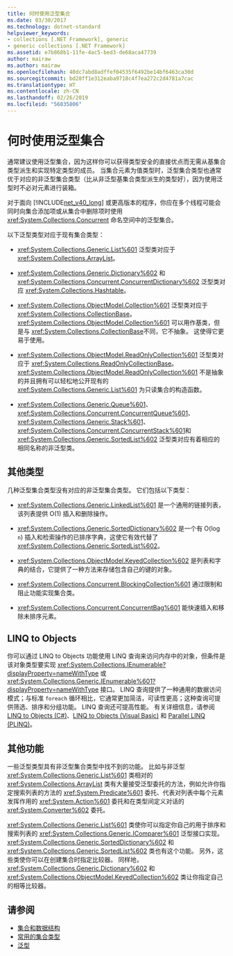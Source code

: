 ```yaml
---
title: 何时使用泛型集合
ms.date: 03/30/2017
ms.technology: dotnet-standard
helpviewer_keywords:
- collections [.NET Framework], generic
- generic collections [.NET Framework]
ms.assetid: e7b868b1-11fe-4ac5-bed3-de68aca47739
author: mairaw
ms.author: mairaw
ms.openlocfilehash: 40dc7abd8adffef04535f6492be14bf6463ca30d
ms.sourcegitcommit: bd28ff1e312eaba9718c4f7ea272c2d4781a7cac
ms.translationtype: HT
ms.contentlocale: zh-CN
ms.lasthandoff: 02/26/2019
ms.locfileid: "56835806"
---
```

# <a name="when-to-use-generic-collections"></a>何时使用泛型集合
通常建议使用泛型集合，因为这样你可以获得类型安全的直接优点而无需从基集合类型派生和实现特定类型的成员。 当集合元素为值类型时，泛型集合类型也通常优于对应的非泛型集合类型（比从非泛型基集合类型派生的类型好），因为使用泛型时不必对元素进行装箱。  
  
 对于面向 [!INCLUDE[net_v40_long](../../../includes/net-v40-long-md.md)] 或更高版本的程序，你应在多个线程可能会同时向集合添加项或从集合中删除项时使用 <xref:System.Collections.Concurrent> 命名空间中的泛型集合。  
  
 以下泛型类型对应于现有集合类型：  
  
-   <xref:System.Collections.Generic.List%601> 泛型类对应于 <xref:System.Collections.ArrayList>。  
  
-   <xref:System.Collections.Generic.Dictionary%602> 和 <xref:System.Collections.Concurrent.ConcurrentDictionary%602> 泛型类对应 <xref:System.Collections.Hashtable>。  
  
-   <xref:System.Collections.ObjectModel.Collection%601> 泛型类对应于 <xref:System.Collections.CollectionBase>。 <xref:System.Collections.ObjectModel.Collection%601> 可以用作基类，但是与 <xref:System.Collections.CollectionBase>不同，它不抽象。 这使得它更易于使用。  
  
-   <xref:System.Collections.ObjectModel.ReadOnlyCollection%601> 泛型类对应于 <xref:System.Collections.ReadOnlyCollectionBase>。 <xref:System.Collections.ObjectModel.ReadOnlyCollection%601> 不是抽象的并且拥有可以轻松地公开现有的 <xref:System.Collections.Generic.List%601> 为只读集合的构造函数。  
  
-   <xref:System.Collections.Generic.Queue%601>、 <xref:System.Collections.Concurrent.ConcurrentQueue%601>、 <xref:System.Collections.Generic.Stack%601>、 <xref:System.Collections.Concurrent.ConcurrentStack%601>和 <xref:System.Collections.Generic.SortedList%602> 泛型类对应有着相应的相同名称的非泛型类。  
  
## <a name="additional-types"></a>其他类型  
 几种泛型集合类型没有对应的非泛型集合类型。 它们包括以下类型：  
  
-   <xref:System.Collections.Generic.LinkedList%601> 是一个通用的链接列表，该列表提供 O(1) 插入和删除操作。  
  
-   <xref:System.Collections.Generic.SortedDictionary%602> 是一个有 O(log `n`) 插入和检索操作的已排序字典，这使它有效代替了 <xref:System.Collections.Generic.SortedList%602>。  
  
-   <xref:System.Collections.ObjectModel.KeyedCollection%602> 是列表和字典的结合，它提供了一种方法来存储包含自己的键的对象。  
  
-   <xref:System.Collections.Concurrent.BlockingCollection%601> 通过限制和阻止功能实现集合类。  
  
-   <xref:System.Collections.Concurrent.ConcurrentBag%601> 能快速插入和移除未排序元素。  
  
## <a name="linq-to-objects"></a>LINQ to Objects  
 你可以通过 LINQ to Objects 功能使用 LINQ 查询来访问内存中的对象，但条件是该对象类型要实现 <xref:System.Collections.IEnumerable?displayProperty=nameWithType> 或 <xref:System.Collections.Generic.IEnumerable%601?displayProperty=nameWithType> 接口。 LINQ 查询提供了一种通用的数据访问模式；与标准 `foreach` 循环相比，它通常更加简洁，可读性更高；这种查询可提供筛选、排序和分组功能。 LINQ 查询还可提高性能。 有关详细信息，请参阅 [LINQ to Objects (C#)](../../csharp/programming-guide/concepts/linq/linq-to-objects.md)、[LINQ to Objects (Visual Basic)](../../visual-basic/programming-guide/concepts/linq/linq-to-objects.md) 和 [Parallel LINQ (PLINQ)](../../../docs/standard/parallel-programming/parallel-linq-plinq.md)。  
  
## <a name="additional-functionality"></a>其他功能  
 一些泛型类型具有非泛型集合类型中找不到的功能。 比如与非泛型 <xref:System.Collections.Generic.List%601> 类相对的 <xref:System.Collections.ArrayList> 类有大量接受泛型委托的方法，例如允许你指定搜索列表的方法的 <xref:System.Predicate%601> 委托、代表对列表中每个元素发挥作用的 <xref:System.Action%601> 委托和在类型间定义对话的 <xref:System.Converter%602> 委托。  
  
 <xref:System.Collections.Generic.List%601> 类使你可以指定你自己的用于排序和搜索列表的 <xref:System.Collections.Generic.IComparer%601> 泛型接口实现。 <xref:System.Collections.Generic.SortedDictionary%602> 和 <xref:System.Collections.Generic.SortedList%602> 类也有这个功能。 另外，这些类使你可以在创建集合时指定比较器。 同样地，<xref:System.Collections.Generic.Dictionary%602> 和 <xref:System.Collections.ObjectModel.KeyedCollection%602> 类让你指定自己的相等比较器。  
  
## <a name="see-also"></a>请参阅

- [集合和数据结构](../../../docs/standard/collections/index.md)
- [常用的集合类型](../../../docs/standard/collections/commonly-used-collection-types.md)
- [泛型](../../../docs/standard/generics/index.md)
